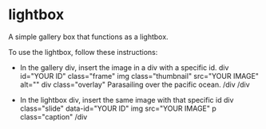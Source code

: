 # lightbox
A simple gallery box that functions as a lightbox.

To use the lightbox, follow these instructions:
- In the gallery div, insert the image in a div with a specific id.
	div id="YOUR ID" class="frame"
		img class="thumbnail" src="YOUR IMAGE" alt=""
		div class="overlay"
			Parasailing over the pacific ocean.
		/div
	/div

- In the lightbox div, insert the same image with that specific id
	div class="slide" data-id="YOUR ID"
		img src="YOUR IMAGE"
		p class="caption"
	/div